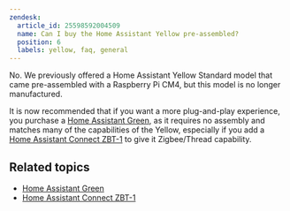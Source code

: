 ```yaml
---
zendesk:
  article_id: 25598592004509
  name: Can I buy the Home Assistant Yellow pre-assembled?
  position: 6
  labels: yellow, faq, general
---
```


No. We previously offered a Home Assistant Yellow Standard model that came pre-assembled with a Raspberry Pi CM4, but this model is no longer manufactured.

It is now recommended that if you want a more plug-and-play experience, you purchase a [Home Assistant Green](https://www.home-assistant.io/green), as it requires no assembly and matches many of the capabilities of the Yellow, especially if you add a [Home Assistant Connect&nbsp;ZBT-1](https://www.home-assistant.io/connectzbt1) to give it Zigbee/Thread capability.

## Related topics

- [Home Assistant Green](https://www.home-assistant.io/green)
- [Home Assistant Connect&nbsp;ZBT-1](https://www.home-assistant.io/connectzbt1)
